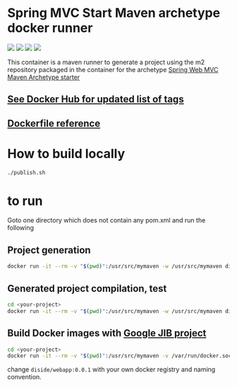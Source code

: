 # Spring MVC Start Maven archetype docker runner

[![](https://img.shields.io/docker/automated/diside/spring-mvc-start-archetype-docker.svg)](https://hub.docker.com/r/diside/spring-mvc-start-archetype-docker/tags) [![](https://img.shields.io/docker/build/diside/spring-mvc-start-archetype-docker.svg)](https://hub.docker.com/r/diside/spring-mvc-start-archetype-docker) [![](https://images.microbadger.com/badges/image/diside/spring-mvc-start-archetype-docker:5.1.5.svg)](https://hub.docker.com/r/diside/spring-mvc-start-archetype-docker) [![](https://images.microbadger.com/badges/version/diside/spring-mvc-start-archetype-docker:5.1.5.svg)](https://hub.docker.com/r/diside/spring-mvc-start-archetype-docker/tags)

[](https://microbadger.com/images/diside/spring-mvc-start-archetype-docker)

This container is a maven runner to generate a project using the m2 repository packaged in the container for the archetype 
[Spring Web MVC Maven Archetype starter](https://github.com/dilbertside/spring-mvc-start-archetype)

## [See Docker Hub for updated list of tags](https://hub.docker.com/r/diside/spring-mvc-start-archetype-docker/tags)

## [Dockerfile reference](https://github.com/dilbertside/spring-mvc-start-archetype-docker/blob/master/Dockerfile)


# How to build locally

```bash
./publish.sh
```
# to run

Goto one directory which does not contain any pom.xml and run the following

## Project generation

```bash
docker run -it --rm -v "$(pwd)":/usr/src/mymaven -w /usr/src/mymaven diside/spring-mvc-start-archetype-docker mvn archetype:generate -DarchetypeGroupId=com.github.dilbertside -DarchetypeArtifactId=spring-mvc-start-archetype -DarchetypeVersion=5.1.5
```

## Generated project compilation, test

```bash
cd <your-project>
docker run -it --rm -v "$(pwd)":/usr/src/mymaven -w /usr/src/mymaven diside/spring-mvc-start-archetype-docker:latest sh -c "mvn -q clean package test -Ptest && ls target"
```

##  Build Docker images with [Google JIB project](https://github.com/GoogleContainerTools/jib)

```bash
cd <your-project>
docker run -it --rm -v "$(pwd)":/usr/src/mymaven -v /var/run/docker.sock:/var/run/docker.sock -w /usr/src/mymaven diside/spring-mvc-start-archetype-docker:latest sh -c "mvn compile -Dimage=diside/webapp:0.0.1 jib-maven-plugin:dockerBuild"
```
change `diside/webapp:0.0.1` with your own docker registry and naming convention.
